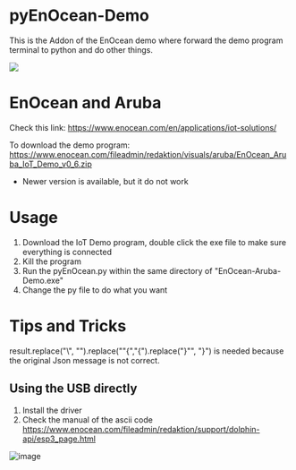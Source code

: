 # pyEnOcean-Demo
This is the Addon of the EnOcean demo where forward the demo program terminal to python and do other things.

![](https://www.enocean.com/fileadmin/user_upload/aruba-header.jpg)
# EnOcean and Aruba
Check this link: https://www.enocean.com/en/applications/iot-solutions/

To download the demo program: https://www.enocean.com/fileadmin/redaktion/visuals/aruba/EnOcean_Aruba_IoT_Demo_v0_6.zip
- Newer version is available, but it do not work

# Usage
1. Download the IoT Demo program, double click the exe file to make sure everything is connected
2. Kill the program
3. Run the pyEnOcean.py within the same directory of "EnOcean-Aruba-Demo.exe"
4. Change the py file to do what you want

# Tips and Tricks
result.replace("\\", "").replace("\"{","{").replace("}\"", "}") is needed because the original Json message is not correct.

## Using the USB directly
1. Install the driver
2. Check the manual of the ascii code https://www.enocean.com/fileadmin/redaktion/support/dolphin-api/esp3_page.html

![image](https://user-images.githubusercontent.com/72959956/131094703-4c270a5e-93e6-48b5-a35a-698f82390f6d.png)

